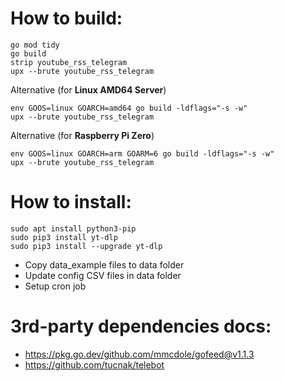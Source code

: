 
How to build:
=====================

```
go mod tidy
go build
strip youtube_rss_telegram
upx --brute youtube_rss_telegram
```

Alternative (for **Linux AMD64 Server**)

```
env GOOS=linux GOARCH=amd64 go build -ldflags="-s -w"
upx --brute youtube_rss_telegram
```

Alternative (for **Raspberry Pi Zero**)

```
env GOOS=linux GOARCH=arm GOARM=6 go build -ldflags="-s -w"
upx --brute youtube_rss_telegram
```

How to install:
=====================

```
sudo apt install python3-pip
sudo pip3 install yt-dlp
sudo pip3 install --upgrade yt-dlp
```

- Copy data_example files to data folder
- Update config CSV files in data folder
- Setup cron job

3rd-party dependencies docs:
=====================

- https://pkg.go.dev/github.com/mmcdole/gofeed@v1.1.3
- https://github.com/tucnak/telebot
